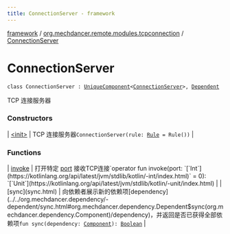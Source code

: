 ```yaml
---
title: ConnectionServer - framework
---
```


[framework](../../index.html) / [org.mechdancer.remote.modules.tcpconnection](../index.html) / [ConnectionServer](./index.html)

# ConnectionServer

`class ConnectionServer : `[`UniqueComponent`](../../org.mechdancer.dependency/-unique-component/index.html)`<`[`ConnectionServer`](./index.html)`>, `[`Dependent`](../../org.mechdancer.dependency/-dependent/index.html)

TCP 连接服务器

### Constructors

| [&lt;init&gt;](-init-.html) | TCP 连接服务器`ConnectionServer(rule: `[`Rule`](../../org.mechdancer.remote.modules.group/-rule/index.html)` = Rule())` |

### Functions

| [invoke](invoke.html) | 打开特定 [port](invoke.html#org.mechdancer.remote.modules.tcpconnection.ConnectionServer$invoke(kotlin.Int)/port) 接收TCP连接`operator fun invoke(port: `[`Int`](https://kotlinlang.org/api/latest/jvm/stdlib/kotlin/-int/index.html)` = 0): `[`Unit`](https://kotlinlang.org/api/latest/jvm/stdlib/kotlin/-unit/index.html) |
| [sync](sync.html) | 向依赖者展示新的依赖项[dependency](../../org.mechdancer.dependency/-dependent/sync.html#org.mechdancer.dependency.Dependent$sync(org.mechdancer.dependency.Component)/dependency)，并返回是否已获得全部依赖项`fun sync(dependency: `[`Component`](../../org.mechdancer.dependency/-component/index.html)`): `[`Boolean`](https://kotlinlang.org/api/latest/jvm/stdlib/kotlin/-boolean/index.html) |

